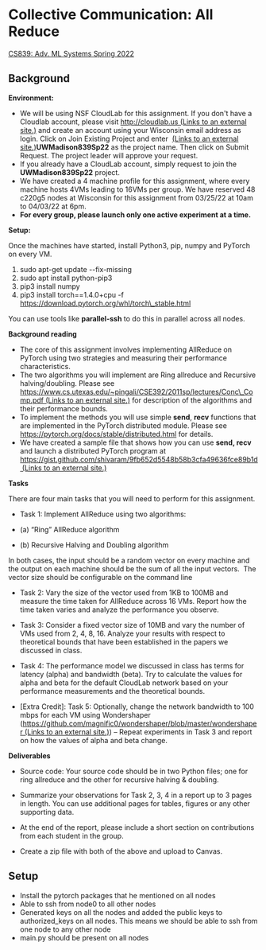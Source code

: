# Collective Communication: All Reduce

[CS839: Adv. ML Systems Spring 2022](https://pages.cs.wisc.edu/~shivaram/cs839-sp22/)

## Background

**Environment:**

-   We will be using NSF CloudLab for this assignment. If you don't have a Cloudlab account, please visit [http://cloudlab.us (Links to an external site.)](http://cloudlab.us) and create an account using your Wisconsin email address as login. Click on Join Existing Project and enter  [(Links to an external site.)](https://www.cloudlab.us/signup.php?pid=UWMadison744-F20)**UWMadison839Sp22** as the project name. Then click on Submit Request. The project leader will approve your request. 
-   If you already have a CloudLab account, simply request to join the **UWMadison839Sp22** project.
-   We have created a 4 machine profile for this assignment, where every machine hosts 4VMs leading to 16VMs per group. We have reserved 48 c220g5 nodes at Wisconsin for this assignment from 03/25/22 at 10am to 04/03/22 at 6pm.
-   **For every group, please launch only one active experiment at a time.**

**Setup:**

Once the machines have started, install Python3, pip, numpy and PyTorch on every VM.

1.  sudo apt-get update --fix-missing
2.  sudo apt install python-pip3
3.  pip3 install numpy 
4.  pip3 install torch==1.4.0+cpu -f https://download.pytorch.org/whl/torch\_stable.html

You can use tools like **parallel-ssh** to do this in parallel across all nodes. 

**Background reading**

-   The core of this assignment involves implementing AllReduce on PyTorch using two strategies and measuring their performance characteristics. 
-   The two algorithms you will implement are Ring allreduce and Recursive halving/doubling. Please see [https://www.cs.utexas.edu/~pingali/CSE392/2011sp/lectures/Conc\_Comp.pdf (Links to an external site.)](https://www.cs.utexas.edu/~pingali/CSE392/2011sp/lectures/Conc_Comp.pdf) for description of the algorithms and their performance bounds.
-   To implement the methods you will use simple **send**, **recv** functions that are implemented in the PyTorch distributed module. Please see https://pytorch.org/docs/stable/distributed.html for details.
-   We have created a sample file that shows how you can use **send, recv** and launch a distributed PyTorch program at [https://gist.github.com/shivaram/9fb652d5548b58b3cfa49636fce89b1d (Links to an external site.)](https://gist.github.com/shivaram/9fb652d5548b58b3cfa49636fce89b1d)

**Tasks**

There are four main tasks that you will need to perform for this assignment. 

-   Task 1: Implement AllReduce using two algorithms:

-   (a) “Ring” AllReduce algorithm 
-   (b) Recursive Halving and Doubling algorithm

In both cases, the input should be a random vector on every machine and the output on each machine should be the sum of all the input vectors.  The vector size should be configurable on the command line

-   Task 2: Vary the size of the vector used from 1KB to 100MB and measure the time taken for AllReduce across 16 VMs. Report how the time taken varies and analyze the performance you observe.

-   Task 3: Consider a fixed vector size of 10MB and vary the number of VMs used from 2, 4, 8, 16. Analyze your results with respect to theoretical bounds that have been established in the papers we discussed in class.
-   Task 4: The performance model we discussed in class has terms for latency (alpha) and bandwidth (beta). Try to calculate the values for alpha and beta for the default CloudLab network based on your performance measurements and the theoretical bounds.
-   \[Extra Credit\]: Task 5: Optionally, change the network bandwidth to 100 mbps for each VM using Wondershaper ([https://github.com/magnific0/wondershaper/blob/master/wondershaper (Links to an external site.)](https://github.com/magnific0/wondershaper/blob/master/wondershaper)) – Repeat experiments in Task 3 and report on how the values of alpha and beta change. 

**Deliverables**

-   Source code: Your source code should be in two Python files; one for ring allreduce and the other for recursive halving & doubling. 

-   Summarize your observations for Task 2, 3, 4 in a report up to 3 pages in length. You can use additional pages for tables, figures or any other supporting data.
-   At the end of the report, please include a short section on contributions from each student in the group.
-   Create a zip file with both of the above and upload to Canvas.

## Setup

- Install the pytorch packages that he mentioned on all nodes
- Able to ssh from node0 to all other nodes
- Generated keys on all the nodes and added the public keys to authorized_keys on all nodes. This means we should be able to ssh from one node to any other node
- main.py should be present on all nodes
